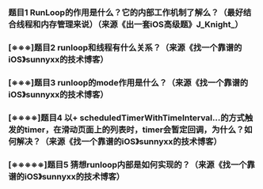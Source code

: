 ### 题目1 RunLoop的作用是什么？它的内部工作机制了解么？（最好结合线程和内存管理来说）（来源《出一套iOS高级题》J_Knight_）

### [※※※]题目2 runloop和线程有什么关系？（来源《找一个靠谱的iOS》sunnyxx的技术博客）

### [※※※]题目3 runloop的mode作用是什么？（来源《找一个靠谱的iOS》sunnyxx的技术博客）

### [※※※※]题目4 以+ scheduledTimerWithTimeInterval...的方式触发的timer，在滑动页面上的列表时，timer会暂定回调，为什么？如何解决？（来源《找一个靠谱的iOS》sunnyxx的技术博客）

### [※※※※※]题目5 猜想runloop内部是如何实现的？（来源《找一个靠谱的iOS》sunnyxx的技术博客）